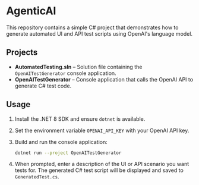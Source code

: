 # AgenticAI

This repository contains a simple C# project that demonstrates how to generate automated UI and API test scripts using OpenAI's language model.

## Projects

- **AutomatedTesting.sln** – Solution file containing the `OpenAITestGenerator` console application.
- **OpenAITestGenerator** – Console application that calls the OpenAI API to generate C# test code.

## Usage

1. Install the .NET 8 SDK and ensure `dotnet` is available.
2. Set the environment variable `OPENAI_API_KEY` with your OpenAI API key.
3. Build and run the console application:

   ```bash
   dotnet run --project OpenAITestGenerator
   ```

4. When prompted, enter a description of the UI or API scenario you want tests for. The generated C# test script will be displayed and saved to `GeneratedTest.cs`.
